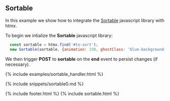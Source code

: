 ## Sortable
In this example we show how to integrate the [Sortable](https://sortablejs.github.io/Sortable/) javascript library with htmx.

To begin we intialize the **Sortable** javascript library:

```javascript
  const sortable = htmx.find('#to-sort');
  new Sortable(sortable, {animation: 150, ghostClass: 'blue-background-class'});
```

We then trigger **POST** to **sortable** on the **end** event to persist changes (if necessary).

{% include examples/sortable_handler.html %}

{% include snippets/sortable0.md %}

{% include footer.html %}
{% include sortable.html %}
